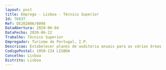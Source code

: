 ```yaml
--- 
layout: post
title: Emprego - Lisboa - Técnico Superior
Id: 76937
Ref: OE202006/0098
DataAbertura: 2020-06-04
DataFecho: 2020-06-22
Trabalho: Técnico Superior
Empregador: Turismo de Portugal, I.P.
Descricao: Estabelecer planos de auditoria anuais para as várias áreas do Instituto e intervir na sua implementação  Recolha e tratamento de informação relativa às áreas de atividade do Turismo de Portugal, de forma agregada, de modo a permitir a elaboração e apresentação de Relatórios sobre o Plano de Prevenção de Riscos de Gestão do Instituto  Estabelecer planos de auditoria aos projetos do instituto objeto de apoio financeiro no âmbito dos fundos europeus e intervir na sua implementação  Desenvolver ações de avaliação, acompanhamento e controlo da atividade do instituto, através das auditorias anuais planeadas e de outrosinstrumentos de controlo interno  Identificar e propor metodologias de atuação inovadoras, mais eficazes e eficientes e que contribuam para a melhoria da forma de prossecução da missão e atribuições do instituto  Auditar os sistemas e procedimentos de controlo interno  Propor as medidas adequadas à correção dasdeficiências e irregularidades detetadas, bem como cooperar e apoiar tecnicamente no cumprimento das mesmas  Elaborar estudos e pareceres de apoio à gestão e suporte à decisão, por solicitação do Conselho Diretivo  Acompanhar ações de auditorias externas, analisar os respetivos relatórios e propor a aplicação das eventuais medidas preconizadas  Elaborar Manual de Auditoria  Elaborar proposta de programa anual de auditorias internas.
CodigoPostal: 1050-124 LISBOA
Concelho: Lisboa
Distrito: Lisboa
--- 
```

